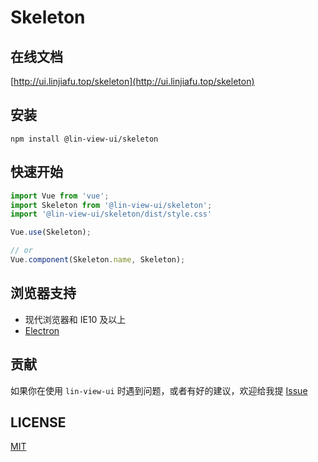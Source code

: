 # Skeleton


## 在线文档

[http://ui.linjiafu.top/skeleton](http://ui.linjiafu.top/skeleton)


## 安装

```
npm install @lin-view-ui/skeleton
```

## 快速开始

```javascript
import Vue from 'vue';
import Skeleton from '@lin-view-ui/skeleton';
import '@lin-view-ui/skeleton/dist/style.css'

Vue.use(Skeleton);

// or
Vue.component(Skeleton.name, Skeleton);
```

## 浏览器支持

- 现代浏览器和 IE10 及以上
- [Electron](http://electron.atom.io/)

## 贡献

如果你在使用 `lin-view-ui` 时遇到问题，或者有好的建议，欢迎给我提 [Issue](https://github.com/c10342/lin-view-ui/issues)

## LICENSE

[MIT](https://github.com/c10342/lin-view-ui/blob/master/LICENSE)
